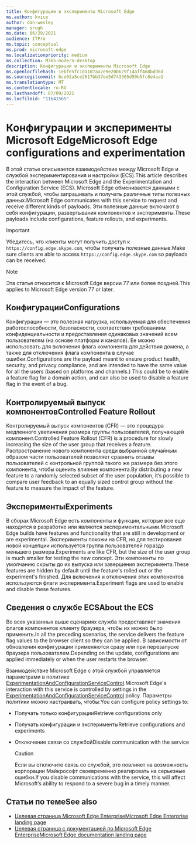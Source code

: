 ```yaml
---
title: Конфигурации и эксперименты Microsoft Edge
ms.author: kvice
author: dan-wesley
manager: srugh
ms.date: 06/29/2021
audience: ITPro
ms.topic: conceptual
ms.prod: microsoft-edge
ms.localizationpriority: medium
ms.collection: M365-modern-desktop
description: Конфигурации и эксперименты Microsoft Edge
ms.openlocfilehash: 1ebfe5fc1da107aa7e9e20b629f14aff468bdd6d
ms.sourcegitcommit: bce02a5ce2617bb37ee5d743365d50b5fc8e4aa1
ms.translationtype: MT
ms.contentlocale: ru-RU
ms.lasthandoff: 07/09/2021
ms.locfileid: "11641565"
---
```

# <a name="microsoft-edge-configurations-and-experimentation"></a><span data-ttu-id="971cf-103">Конфигурации и эксперименты Microsoft Edge</span><span class="sxs-lookup"><span data-stu-id="971cf-103">Microsoft Edge configurations and experimentation</span></span>

<span data-ttu-id="971cf-104">В этой статье описывается взаимодействие между Microsoft Edge и службой экспериментирования и настройки (ECS).</span><span class="sxs-lookup"><span data-stu-id="971cf-104">This article describes the interaction between Microsoft Edge and the Experimentation and Configuration Service (ECS).</span></span> <span data-ttu-id="971cf-105">Microsoft Edge обменивается данными с этой службой, чтобы запрашивать и получать различные типы полезных данных.</span><span class="sxs-lookup"><span data-stu-id="971cf-105">Microsoft Edge communicates with this service to request and receive different kinds of payloads.</span></span> <span data-ttu-id="971cf-106">Эти полезные данные включают в себя конфигурации, развертывания компонентов и эксперименты.</span><span class="sxs-lookup"><span data-stu-id="971cf-106">These payloads include configurations, feature rollouts, and experiments.</span></span>

> [!IMPORTANT]
> <span data-ttu-id="971cf-107">Убедитесь, что клиенты могут получить доступ к `https://config.edge.skype.com`, чтобы получать полезные данные.</span><span class="sxs-lookup"><span data-stu-id="971cf-107">Make sure clients are able to access `https://config.edge.skype.com` so payloads can be received.</span></span>

> [!NOTE]
> <span data-ttu-id="971cf-108">Эта статья относится к Microsoft Edge версии 77 или более поздней.</span><span class="sxs-lookup"><span data-stu-id="971cf-108">This applies to Microsoft Edge version 77 or later.</span></span>

## <a name="configurations"></a><span data-ttu-id="971cf-109">Конфигурации</span><span class="sxs-lookup"><span data-stu-id="971cf-109">Configurations</span></span>

<span data-ttu-id="971cf-110">Конфигурации — это полезная нагрузка, используемая для обеспечения работоспособности, безопасности, соответствия требованиям конфиденциальности и предоставления одинаковых значений всем пользователям (на основе платформ и каналов). Ее можно использовать для включения флага компонента для действия домена, а также для отключения флага компонента в случае ошибки.</span><span class="sxs-lookup"><span data-stu-id="971cf-110">Configurations are the payload meant to ensure product health, security, and privacy compliance, and are intended to have the same value for all the users (based on platforms and channels.) This could be to enable a feature flag for a domain action, and can also be used to disable a feature flag in the event of a bug.</span></span>

## <a name="controlled-feature-rollout"></a><span data-ttu-id="971cf-111">Контролируемый выпуск компонентов</span><span class="sxs-lookup"><span data-stu-id="971cf-111">Controlled Feature Rollout</span></span>

<span data-ttu-id="971cf-112">Контролируемый выпуск компонентов (CFR) — это процедура медленного увеличения размера группы пользователей, получающей компонент.</span><span class="sxs-lookup"><span data-stu-id="971cf-112">Controlled Feature Rollout (CFR) is a procedure for slowly increasing the size of the user group that receives a feature.</span></span> <span data-ttu-id="971cf-113">Распространение нового компонента среди выбранной случайным образом части пользователей позволяет сравнить отзывы пользователей с контрольной группой такого же размера без этого компонента, чтобы оценить влияние компонента.</span><span class="sxs-lookup"><span data-stu-id="971cf-113">By distributing a new feature to a randomly selected subset of the user population, it’s possible to compare user feedback to an equally sized control group without the feature to measure the impact of the feature.</span></span>

## <a name="experiments"></a><span data-ttu-id="971cf-114">Эксперименты</span><span class="sxs-lookup"><span data-stu-id="971cf-114">Experiments</span></span>

<span data-ttu-id="971cf-115">В сборах Microsoft Edge есть компоненты и функции, которые все еще находятся в разработке или являются экспериментальными.</span><span class="sxs-lookup"><span data-stu-id="971cf-115">Microsoft Edge builds have features and functionality that are still in development or are experimental.</span></span> <span data-ttu-id="971cf-116">Эксперименты похожи на CFR, но для тестирования новой концепции используется группа пользователей гораздо меньшего размера.</span><span class="sxs-lookup"><span data-stu-id="971cf-116">Experiments are like CFR, but the size of the user group is much smaller for testing the new concept.</span></span> <span data-ttu-id="971cf-117">Эти компоненты по умолчанию скрыты до их выпуска или завершения эксперимента.</span><span class="sxs-lookup"><span data-stu-id="971cf-117">These features are hidden by default until the feature's rolled out or the experiment's finished.</span></span> <span data-ttu-id="971cf-118">Для включения и отключения этих компонентов используются флаги эксперимента.</span><span class="sxs-lookup"><span data-stu-id="971cf-118">Experiment flags are used to enable and disable these features.</span></span>

## <a name="about-the-ecs"></a><span data-ttu-id="971cf-119">Сведения о службе ECS</span><span class="sxs-lookup"><span data-stu-id="971cf-119">About the ECS</span></span>

<span data-ttu-id="971cf-120">Во всех указанных выше сценариях служба предоставляет значения флагов компонентов клиенту браузера, чтобы их можно было применить.</span><span class="sxs-lookup"><span data-stu-id="971cf-120">In all the preceding scenarios, the service delivers the feature flag values to the browser client so they can be applied.</span></span> <span data-ttu-id="971cf-121">В зависимости от обновления конфигурации применяются сразу или при перезапуске браузера пользователем.</span><span class="sxs-lookup"><span data-stu-id="971cf-121">Depending on the update, configurations are applied immediately or when the user restarts the browser.</span></span>

<span data-ttu-id="971cf-122">Взаимодействие Microsoft Edge с этой службой управляется параметрами в политике [ExperimentationAndConfigurationServiceControl](./microsoft-edge-policies.md#experimentationandconfigurationservicecontrol).</span><span class="sxs-lookup"><span data-stu-id="971cf-122">Microsoft Edge's interaction with this service is controlled by settings in the [ExperimentationAndConfigurationServiceControl](./microsoft-edge-policies.md#experimentationandconfigurationservicecontrol) policy.</span></span> <span data-ttu-id="971cf-123">Параметры политики можно настраивать, чтобы:</span><span class="sxs-lookup"><span data-stu-id="971cf-123">You can configure policy settings to:</span></span>

- <span data-ttu-id="971cf-124">Получать только конфигурации</span><span class="sxs-lookup"><span data-stu-id="971cf-124">Retrieve configurations only</span></span>
- <span data-ttu-id="971cf-125">Получать конфигурации и эксперименты</span><span class="sxs-lookup"><span data-stu-id="971cf-125">Retrieve configurations and experiments</span></span>
- <span data-ttu-id="971cf-126">Отключение связи со службой</span><span class="sxs-lookup"><span data-stu-id="971cf-126">Disable communication with the service</span></span>

  > [!CAUTION]
  > <span data-ttu-id="971cf-127">Если вы отключите связь со службой, это повлияет на возможность корпорации Майкрософт своевременно реагировать на серьезные ошибки.</span><span class="sxs-lookup"><span data-stu-id="971cf-127">If you disable communications with the service, this will affect Microsoft’s ability to respond to a severe bug in a timely manner.</span></span>

## <a name="see-also"></a><span data-ttu-id="971cf-128">Статьи по теме</span><span class="sxs-lookup"><span data-stu-id="971cf-128">See also</span></span>

- [<span data-ttu-id="971cf-129">Целевая страница Microsoft Edge Enterprise</span><span class="sxs-lookup"><span data-stu-id="971cf-129">Microsoft Edge Enterprise landing page</span></span>](https://www.microsoftedgeinsider.com/enterprise)
- [<span data-ttu-id="971cf-130">Целевая страница с документацией по Microsoft Edge Enterprise</span><span class="sxs-lookup"><span data-stu-id="971cf-130">Microsoft Edge documentation landing page</span></span>](./index.yml)